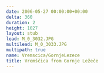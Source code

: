 ```yaml
---
date: 2006-05-27 00:00:00+00:00
delta: 360
duration: 2
height: 1027
layout: stub
lead: M_0_3032.JPG
multilead: M_0_3033.JPG
multipath: true
name: Vremscica/GornjeLezece
title: Vremščica from Gornje Ležeče
---
```

